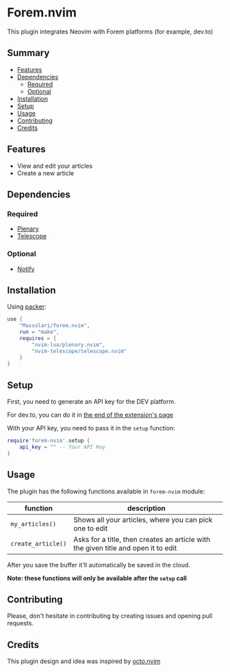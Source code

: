 # Forem.nvim

This plugin integrates Neovim with Forem platforms (for example, dev.to)

## Summary

- [Features](#features)
- [Dependencies](#dependencies)
  - [Required](#required)
  - [Optional](#optional)
- [Installation](#installation)
- [Setup](#setup)
- [Usage](#usage)
- [Contributing](#contributing)
- [Credits](#credits)

## Features

- View and edit your articles
- Create a new article

## Dependencies

### Required

- [Plenary](https://github.com/nvim-lua/plenary.nvim)
- [Telescope](https://github.com/nvim-telescope/telescope.nvim)

### Optional

- [Notify](https://github.com/rcarriga/nvim-notify)

## Installation

Using [packer](https://github.com/wbthomason/packer.nvim):

```lua
use {
    "Massolari/forem.nvim",
    run = "make",
    requires = {
        "nvim-lua/plenary.nvim",
        "nvim-telescope/telescope.nvim"
    }
}
```

## Setup

First, you need to generate an API key for the DEV platform.

For dev.to, you can do it in [the end of the extension's page](https://dev.to/settings/extensions)

With your API key, you need to pass it in the `setup` function:

```lua
require'forem-nvim'.setup {
    api_key = "" -- Your API Key
}
```

## Usage

The plugin has the following functions available in `forem-nvim` module:

| function | description |
| --- | --- |
| `my_articles()` | Shows all your articles, where you can pick one to edit |
| `create_article()` | Asks for a title, then creates an article with the given title and open it to edit |

After you save the buffer it'll automatically be saved in the cloud.

**Note: these functions will only be available after the `setup` call**

## Contributing

Please, don't hesitate in contributing by creating issues and opening pull requests.

## Credits

This plugin design and idea was inspired by [octo.nvim](https://github.com/pwntester/octo.nvim)

